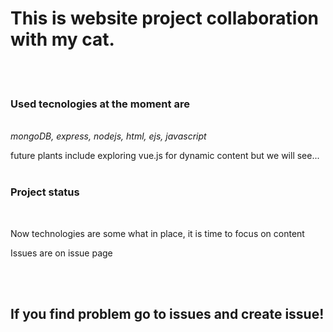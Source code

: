 <h1>This is website project collaboration with my cat.</h1>
<br>
<br>
<h3>Used tecnologies at the moment are</h3><br>
 <i>mongoDB, express, nodejs, html, ejs, javascript</i>
<br>
<p> future plants include exploring vue.js for dynamic content but we will see...
<br>
<br>
<h3>Project status</h3>
<br>
<p>Now technologies are some what in place, it is time to focus on content</p>
<p>Issues are on issue page</p>
<br>
<br>
<h2>If you find problem go to issues and create issue!</h2>




